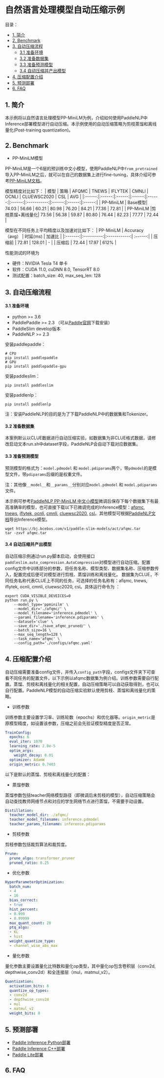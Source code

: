 # 自然语言处理模型自动压缩示例

目录：
- [1. 简介](#1简介)
- [2. Benchmark](#2Benchmark)
- [3. 自动压缩流程](#自动压缩流程)
  - [3.1 准备环境](#31-准备准备)
  - [3.2 准备数据集](#32-准备数据集)
  - [3.3 准备预测模型](#33-准备预测模型)
  - [3.4 自动压缩并产出模型](#34-自动压缩并产出模型)
- [4. 压缩配置介绍](#4压缩配置介绍)
- [5. 预测部署](#5预测部署)
- [6. FAQ](6FAQ)


## 1. 简介
本示例将以自然语言处理模型PP-MiniLM为例，介绍如何使用PaddleNLP中Inference部署模型进行自动压缩。本示例使用的自动压缩策略为剪枝蒸馏和离线量化(Post-training quantization)。

## 2. Benchmark
- PP-MiniLM模型

PP-MiniLM是一个6层的预训练中文小模型，使用PaddleNLP中```from_pretrained```导入PP-MiniLM之后，就可以在自己的数据集上进行fine-tuning，具体介绍可参考[PP-MiniLM文档](https://github.com/PaddlePaddle/PaddleNLP/tree/develop/examples/model_compression/pp-minilm#PP-MiniLM%E4%B8%AD%E6%96%87%E5%B0%8F%E6%A8%A1%E5%9E%8B)。

模型精度对比如下：
| 模型 | 策略 | AFQMC | TNEWS | IFLYTEK | CMNLI | OCNLI | CLUEWSC2020 | CSL | AVG |
|:------:|:------:|:------:|:------:|:------:|:------:|:-----------:|:------:|:------:|:------:|
| PP-MiniLM | Base模型| 74.03 | 56.66 | 60.21 | 80.98 | 76.20 | 84.21 | 77.36 | 72.81 |
| PP-MiniLM |剪枝蒸馏+离线量化| 73.56 | 56.38 | 59.87 | 80.80 | 76.44 | 82.23 | 77.77 | 72.44 |

模型在不同任务上平均精度以及加速对比如下：
|  PP-MiniLM | Accuracy（avg） | 时延(ms) | 加速比 |
|:-------:|:----------:|:------------:| :------:|
| 压缩前 |  72.81 | 128.01 | - |
| 压缩后 |  72.44 | 17.97 | 612% |

性能测试的环境为
- 硬件：NVIDIA Tesla T4 单卡
- 软件：CUDA 11.0, cuDNN 8.0, TensorRT 8.0
- 测试配置：batch_size: 40, max_seq_len: 128

## 3. 自动压缩流程

#### 3.1 准备环境
- python >= 3.6
- PaddlePaddle >= 2.3 （可从[Paddle官网](https://www.paddlepaddle.org.cn/install/quick?docurl=/documentation/docs/zh/install/pip/linux-pip.html)下载安装）
- PaddleSlim develop版本
- PaddleNLP >= 2.3

安装paddlepaddle：
```shell
# CPU
pip install paddlepaddle
# GPU
pip install paddlepaddle-gpu
```

安装paddleslim：
```shell
pip install paddleslim
```

安装paddlenlp：
```shell
pip install paddlenlp
```

注：安装PaddleNLP的目的是为了下载PaddleNLP中的数据集和Tokenizer。

#### 3.2 准备数据集
本案例默认以CLUE数据进行自动压缩实验，如数据集为非CLUE格式数据，请修改启动文本run.sh中dataset字段，PaddleNLP会自动下载对应数据集。


#### 3.3 准备预测模型
预测模型的格式为：`model.pdmodel` 和 `model.pdiparams`两个，带`pdmodel`的是模型文件，带`pdiparams`后缀的是权重文件。

注：其他像`__model__`和`__params__`分别对应`model.pdmodel` 和 `model.pdiparams`文件。

本示例可参考[PaddleNLP PP-MiniLM 中文小模型](https://github.com/PaddlePaddle/PaddleNLP/tree/develop/examples/model_compression/pp-minilm)微调后保存下每个数据集下有最高准确率的模型，也可直接下载以下已微调完成的Inference模型：[afqmc](https://bj.bcebos.com/v1/paddle-slim-models/act/afqmc.tar), [tnews](https://bj.bcebos.com/v1/paddle-slim-models/act/tnews.tar), [iflytek](https://bj.bcebos.com/v1/paddle-slim-models/act/iflytek.tar),[ ocnli](https://bj.bcebos.com/v1/paddle-slim-models/act/ocnli.tar), [cmnli](https://bj.bcebos.com/v1/paddle-slim-models/act/cmnli.tar), [cluewsc2020](https://bj.bcebos.com/v1/paddle-slim-models/act/cluewsc.tar), [csl](https://bj.bcebos.com/v1/paddle-slim-models/act/csl.tar)。其他模型可根据[PaddleNLP文档](https://github.com/PaddlePaddle/PaddleNLP/tree/develop/examples)导出Inference模型。

```shell
wget https://bj.bcebos.com/v1/paddle-slim-models/act/afqmc.tar
tar -zxvf afqmc.tar
```

#### 3.4 自动压缩并产出模型

自动压缩示例通过run.py脚本启动，会使用接口```paddleslim.auto_compression.AutoCompression```对模型进行自动压缩。配置config文件中训练部分的参数，将任务名称、模型类型、数据集名称、压缩参数传入，配置完成后便可对模型进行剪枝、蒸馏训练和离线量化。
数据集为CLUE，不同任务名称代表CLUE上不同的任务，可选择的任务名称有：afqmc, tnews, iflytek, ocnli, cmnli, cluewsc2020, csl。具体运行命令为
：
```shell
export CUDA_VISIBLE_DEVEICES=0
python run.py \
    --model_type='ppminilm' \
    --model_dir='./afqmc/' \
    --model_filename='inference.pdmodel' \
    --params_filename='inference.pdiparams' \
    --dataset='clue' \
    --save_dir='./save_afqmc_pruned/' \
    --batch_size=16 \
    --max_seq_length=128 \
    --task_name='afqmc' \
    --config_path='./configs/afqmc.yaml'
```

## 4. 压缩配置介绍
自动压缩需要准备config文件，并传入```config_path```字段，configs文件夹下可查看不同任务的配置文件，以下示例以afqmc数据集为例介绍。训练参数需要自行配置。蒸馏、剪枝和离线量化的相关配置，自动压缩策略可以自动获取得到，也可以自行配置。PaddleNLP模型的自动压缩实验默认使用剪枝、蒸馏和离线量化的策略。

- 训练参数

训练参数主要设置学习率、训练轮数（epochs）和优化器等。```origin_metric```是原模型精度，如设置该参数，压缩之前会先验证模型精度是否正常。

```yaml
TrainConfig:
  epochs: 6
  eval_iter: 1070
  learning_rate: 2.0e-5
  optim_args:
    weight_decay: 0.01
  optimizer: AdamW
  origin_metric: 0.7403
```

以下是默认的蒸馏、剪枝和离线量化的配置：

- 蒸馏参数

蒸馏参数包括teacher网络模型路径（即微调后未剪枝的模型），自动压缩策略会自动查找教师网络节点和对应的学生网络节点进行蒸馏，不需要手动设置。

```yaml
Distillation:
  teacher_model_dir: ./afqmc/
  teacher_model_filename: inference.pdmodel
  teacher_params_filename: inference.pdiparams
```

- 剪枝参数

剪枝参数包括裁剪算法和裁剪度。

```yaml
Prune:
  prune_algo: transformer_pruner
  pruned_ratio: 0.25
```

- 优化参数

```yaml
HyperParameterOptimization:
  batch_num:
  - 4
  - 16
  bias_correct:
  - true
  hist_percent:
  - 0.999
  - 0.99999
  max_quant_count: 20
  ptq_algo:
  - KL
  - hist
  weight_quantize_type:
  - channel_wise_abs_max
```

- 量化参数

量化参数主要设置量化比特数和量化op类型，其中量化op包含卷积层（conv2d, depthwise_conv2d）和全连接层（mul，matmul_v2）。

```yaml
Quantization:
  activation_bits: 8
  quantize_op_types:
  - conv2d
  - depthwise_conv2d
  - mul
  - matmul_v2
  weight_bits: 8
```

## 5. 预测部署

- [Paddle Inference Python部署](https://github.com/PaddlePaddle/PaddleSeg/blob/release/2.5/docs/deployment/inference/python_inference.md)
- [Paddle Inference C++部署](https://github.com/PaddlePaddle/PaddleSeg/blob/release/2.5/docs/deployment/inference/cpp_inference.md)
- [Paddle Lite部署](https://github.com/PaddlePaddle/PaddleSeg/blob/release/2.5/docs/deployment/lite/lite.md)

## 6. FAQ
